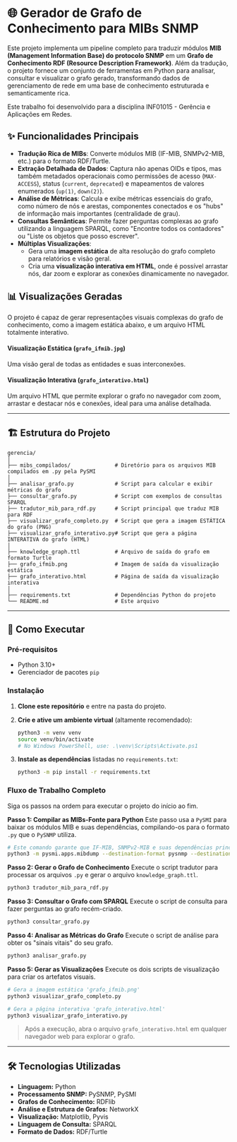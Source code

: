# 🌐 Gerador de Grafo de Conhecimento para MIBs SNMP

Este projeto implementa um pipeline completo para traduzir módulos **MIB (Management Information Base) do protocolo SNMP** em um **Grafo de Conhecimento RDF (Resource Description Framework)**. Além da tradução, o projeto fornece um conjunto de ferramentas em Python para analisar, consultar e visualizar o grafo gerado, transformando dados de gerenciamento de rede em uma base de conhecimento estruturada e semanticamente rica.

Este trabalho foi desenvolvido para a disciplina INF01015 - Gerência e Aplicações em Redes.

## ✨ Funcionalidades Principais

  * **Tradução Rica de MIBs**: Converte módulos MIB (IF-MIB, SNMPv2-MIB, etc.) para o formato RDF/Turtle.
  * **Extração Detalhada de Dados**: Captura não apenas OIDs e tipos, mas também metadados operacionais como permissões de acesso (`MAX-ACCESS`), status (`current`, `deprecated`) e mapeamentos de valores enumerados (`up(1)`, `down(2)`).
  * **Análise de Métricas**: Calcula e exibe métricas essenciais do grafo, como número de nós e arestas, componentes conectados e os "hubs" de informação mais importantes (centralidade de grau).
  * **Consultas Semânticas**: Permite fazer perguntas complexas ao grafo utilizando a linguagem SPARQL, como "Encontre todos os contadores" ou "Liste os objetos que posso escrever".
  * **Múltiplas Visualizações**:
      * Gera uma **imagem estática** de alta resolução do grafo completo para relatórios e visão geral.
      * Cria uma **visualização interativa em HTML**, onde é possível arrastar nós, dar zoom e explorar as conexões dinamicamente no navegador.

## 📊 Visualizações Geradas

O projeto é capaz de gerar representações visuais complexas do grafo de conhecimento, como a imagem estática abaixo, e um arquivo HTML totalmente interativo.

#### Visualização Estática (`grafo_ifmib.jpg`)

Uma visão geral de todas as entidades e suas interconexões.

#### Visualização Interativa (`grafo_interativo.html`)

Um arquivo HTML que permite explorar o grafo no navegador com zoom, arrastar e destacar nós e conexões, ideal para uma análise detalhada.

-----

## 🏗️ Estrutura do Projeto

```
gerencia/
│
├── mibs_compilados/              # Diretório para os arquivos MIB compilados em .py pela PySMI
│
├── analisar_grafo.py             # Script para calcular e exibir métricas do grafo
├── consultar_grafo.py            # Script com exemplos de consultas SPARQL
├── tradutor_mib_para_rdf.py      # Script principal que traduz MIB para RDF
├── visualizar_grafo_completo.py  # Script que gera a imagem ESTÁTICA do grafo (PNG)
├── visualizar_grafo_interativo.py# Script que gera a página INTERATIVA do grafo (HTML)
│
├── knowledge_graph.ttl           # Arquivo de saída do grafo em formato Turtle
├── grafo_ifmib.png               # Imagem de saída da visualização estática
├── grafo_interativo.html         # Página de saída da visualização interativa
│
├── requirements.txt              # Dependências Python do projeto
└── README.md                     # Este arquivo
```

-----

## 🚀 Como Executar

### Pré-requisitos

  * Python 3.10+
  * Gerenciador de pacotes `pip`

### Instalação

1.  **Clone este repositório** e entre na pasta do projeto.

2.  **Crie e ative um ambiente virtual** (altamente recomendado):

    ```bash
    python3 -m venv venv
    source venv/bin/activate
    # No Windows PowerShell, use: .\venv\Scripts\Activate.ps1
    ```

3.  **Instale as dependências** listadas no `requirements.txt`:

    ```bash
    python3 -m pip install -r requirements.txt
    ```

### Fluxo de Trabalho Completo

Siga os passos na ordem para executar o projeto do início ao fim.

**Passo 1: Compilar as MIBs-Fonte para Python**
Este passo usa a `PySMI` para baixar os módulos MIB e suas dependências, compilando-os para o formato `.py` que o `PySNMP` utiliza.

```bash
# Este comando garante que IF-MIB, SNMPv2-MIB e suas dependências principais sejam baixadas
python3 -m pysmi.apps.mibdump --destination-format pysnmp --destination-directory mibs_compilados IF-MIB SNMPv2-MIB SNMPv2-SMI SNMPv2-TC
```

**Passo 2: Gerar o Grafo de Conhecimento**
Execute o script tradutor para processar os arquivos `.py` e gerar o arquivo `knowledge_graph.ttl`.

```bash
python3 tradutor_mib_para_rdf.py
```

**Passo 3: Consultar o Grafo com SPARQL**
Execute o script de consulta para fazer perguntas ao grafo recém-criado.

```bash
python3 consultar_grafo.py
```

**Passo 4: Analisar as Métricas do Grafo**
Execute o script de análise para obter os "sinais vitais" do seu grafo.

```bash
python3 analisar_grafo.py
```

**Passo 5: Gerar as Visualizações**
Execute os dois scripts de visualização para criar os artefatos visuais.

```bash
# Gera a imagem estática 'grafo_ifmib.png'
python3 visualizar_grafo_completo.py

# Gera a página interativa 'grafo_interativo.html'
python3 visualizar_grafo_interativo.py
```

> Após a execução, abra o arquivo `grafo_interativo.html` em qualquer navegador web para explorar o grafo.

-----

## 🛠️ Tecnologias Utilizadas

  * **Linguagem:** Python
  * **Processamento SNMP:** PySNMP, PySMI
  * **Grafos de Conhecimento:** RDFlib
  * **Análise e Estrutura de Grafos:** NetworkX
  * **Visualização:** Matplotlib, Pyvis
  * **Linguagem de Consulta:** SPARQL
  * **Formato de Dados:** RDF/Turtle